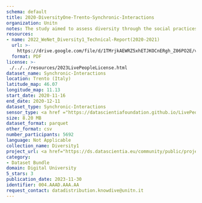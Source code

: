 ```yaml
---
schema: default
title: 2020-DiversityOne-Trento-Synchronic-Interactions
organization: Unitn
notes: The study aimed to assess diversity through the social practices and daily behaviors of university students from eight different countries. The research was carried out in two phases. Initially, a large sample of students from Denmark, Italy, Mongolia, Paraguay, the United Kingdom, China, Mexico, and India, completed a survey on their social practices, as well as their socio-demographic, cultural, and psychological elements. In the second phase, a sub-sample of the respondents engaged in a four-week data collection by using an innovative smartphone application called iLog. This app collected data from thirty-four smartphone sensors around the clock, allowing for an in-depth investigation into the diversity and daily routines of university students across countries, both synchronically and diachronically.
resources:
- name: 2022_WeNet_Diversity1_Technical-Report(2020-2021)
  url: >-
    https://drive.google.com/file/d/1TMrjkAEWRZ5xhETJKOCnERgh_Z06PO2E/view?usp=drive_link
  format: PDF
license: >-
 ./../../resources/2023LivePeopleLicense.html
dataset_name: Synchronic-Interactions
location: Trento (Italy)
latitude_map: 46.07
longitude_map: 11.13
start_date: 2020-11-16
end_date: 2020-12-11
dataset_type: Synchronic-Interactions
sensor_type: <a href ="https://datascientiafoundation.github.io/LivePeople/datasets/2020-DV1-Trento-Questionnaire%20Diversity%20A/">Questionnaire A</a>, <a href ="https://datascientiafoundation.github.io/LivePeople/datasets/2020-DV1-Trento-Questionnaire%20Diversity%20B/">Questionnaire B</a>, <a href ="https://datascientiafoundation.github.io/LivePeople/datasets/2020-DV1-Trento-Questionnaire%20Diversity%20C/">Questionnaire C</a>
size: 8.20 MB
dataset_format: parquet
other_format: csv
number_participants: 5692
language: Not Applicable
collection_name: Diversity1
project_url: <a href="https://ds.datascientia.eu/community/public/projects/e464583f-32eb-44c1-a455-91503b02b310">https://ds.datascientia.eu/community/public/projects/e464583f-32eb-44c1-a455-91503b02b310</a>
category:
- Dataset Bundle
domain: Digital University
5_stars: 3
publication_date: 2023-11-30
identifier: 004.AAAD.AAA.AA
request_contact: datadistribution.knowdive@unitn.it
---
```



